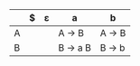 | | $ | ε | a | b | 
| --- | --- | --- | --- | --- |
| A |  |  | A -> B  | A -> B  | 
| B |  |  | B -> a B  | B -> b  |
